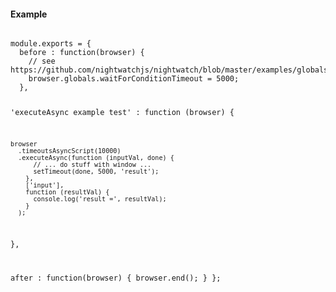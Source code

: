 #### Example

<div class="sample-test">
<pre data-language="javascript" class=" language-javascript"><code class=" language-javascript">
module.exports = {
  before : function(browser) {
    // see https://github.com/nightwatchjs/nightwatch/blob/master/examples/globalsModule.js#L12
    browser.globals.waitForConditionTimeout = 5000;
  },

  'executeAsync example test' : function (browser) {

    browser
      .timeoutsAsyncScript(10000)
      .executeAsync(function (inputVal, done) {
          // ... do stuff with window ...
          setTimeout(done, 5000, 'result');
        },
        ['input'],
        function (resultVal) {
          console.log('result =', resultVal);
        }
      );
  },

  after : function(browser) {
    browser.end();
  }
};
</code></pre></div>
